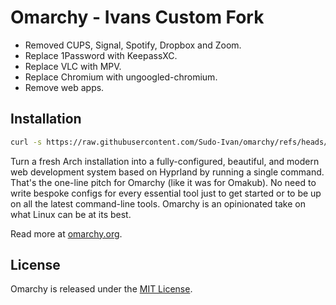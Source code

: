 # Omarchy - Ivans Custom Fork

- Removed CUPS, Signal, Spotify, Dropbox and Zoom.
- Replace 1Password with KeepassXC.
- Replace VLC with MPV.
- Replace Chromium with ungoogled-chromium.
- Remove web apps.

## Installation

```bash
curl -s https://raw.githubusercontent.com/Sudo-Ivan/omarchy/refs/heads/master/boot.sh | bash
```


Turn a fresh Arch installation into a fully-configured, beautiful, and modern web development system based on Hyprland by running a single command. That's the one-line pitch for Omarchy (like it was for Omakub). No need to write bespoke configs for every essential tool just to get started or to be up on all the latest command-line tools. Omarchy is an opinionated take on what Linux can be at its best.

Read more at [omarchy.org](https://omarchy.org).

## License

Omarchy is released under the [MIT License](https://opensource.org/licenses/MIT).

